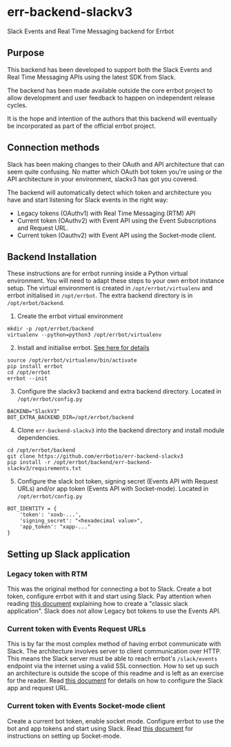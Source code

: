 # err-backend-slackv3
Slack Events and Real Time Messaging backend for Errbot

## Purpose

This backend has been developed to support both the Slack Events and Real Time Messaging APIs using the latest SDK from Slack.

The backend has been made available outside the core errbot project to allow development and user
feedback to happen on independent release cycles.

It is the hope and intention of the authors that this backend will eventually be incorporated as part
of the official errbot project.

## Connection methods

Slack has been making changes to their OAuth and API architecture that can seem quite confusing.  No
matter which OAuth bot token you're using or the API architecture in your environment, slackv3 has got you covered.

The backend will automatically detect which token and architecture you have and start listening for Slack events in the right way:
- Legacy tokens (OAuthv1) with Real Time Messaging (RTM) API
- Current token (OAuthv2) with Event API using the Event Subscriptions and Request URL.
- Current token (Oauthv2) with Event API using the Socket-mode client.

## Backend Installation

These instructions are for errbot running inside a Python virtual environment.  You will need to adapt these steps to your own errbot instance setup.
The virtual environment is created in `/opt/errbot/virtualenv` and errbot initialised in `/opt/errbot`.  The extra backend directory is in `/opt/erbot/backend`.

1. Create the errbot virtual environment
  ```
  mkdir -p /opt/errbot/backend
  virtualenv --python=python3 /opt/errbot/virtualenv
  ```
2. Install and initialise errbot. [See here for details](https://errbot.readthedocs.io/en/latest/user_guide/setup.html)
  ```
  source /opt/errbot/virtualenv/bin/activate
  pip install errbot
  cd /opt/errbot
  errbot --init
  ```
3. Configure the slackv3 backend and extra backend directory.  Located in `/opt/errbot/config.py`
  ```
  BACKEND="SlackV3"
  BOT_EXTRA_BACKEND_DIR=/opt/errbot/backend
  ```
4. Clone `err-backend-slackv3` into the backend directory and install module dependencies.
  ```
  cd /opt/errbot/backend
  git clone https://github.com/errbotio/err-backend-slackv3
  pip install -r /opt/errbot/backend/err-backend-slackv3/requirements.txt
  ```
5. Configure the slack bot token, signing secret (Events API with Request URLs) and/or app token (Events API with Socket-mode).  Located in `/opt/errbot/config.py`
  ```
  BOT_IDENTITY = {
      'token': 'xoxb-...',
      'signing_secret': "<hexadecimal value>",
      'app_token': "xapp-..."
  }
  ```

## Setting up Slack application

### Legacy token with RTM
This was the original method for connecting a bot to Slack.  Create a bot token, configure errbot with it and start using Slack.
Pay attention when reading [this document](https://github.com/slackapi/python-slack-sdk/blob/main/docs-src/real_time_messaging.rst) explaining how to create a "classic slack application".  Slack does not allow Legacy bot tokens to use the Events API.

### Current token with Events Request URLs
This is by far the most complex method of having errbot communicate with Slack.  The architecture involves server to client communication over HTTP.  This means the Slack server must be able to reach errbot's `/slack/events` endpoint via the internet using a valid SSL connection.
How to set up such an architecture is outside the scope of this readme and is left as an exercise for the reader.  Read [this document](https://github.com/slackapi/python-slack-events-api) for details on how to configure the Slack app and request URL.

### Current token with Events Socket-mode client
Create a current bot token, enable socket mode.  Configure errbot to use the bot and app tokens and start using Slack.
Read [this document](https://github.com/slackapi/python-slack-sdk/blob/main/docs-src/socket-mode/index.rst) for instructions on setting up Socket-mode.
